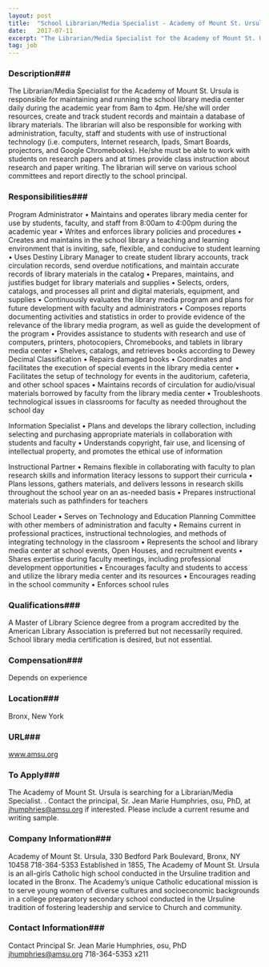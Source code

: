 ```yaml
---
layout: post
title:  "School Librarian/Media Specialist - Academy of Mount St. Ursula"
date:   2017-07-11
excerpt: "The Librarian/Media Specialist for the Academy of Mount St. Ursula is responsible for maintaining and running the school library media center daily during the academic year from 8am to 4pm. He/she will order resources, create and track student records and maintain a database of library materials. The librarian will also..."
tag: job
---
```


### Description###

The Librarian/Media Specialist for the Academy of Mount St. Ursula is responsible for maintaining and running the school library media center daily during the academic year from 8am to 4pm.  He/she will order resources, create and track student records and maintain a database of library materials.   The librarian will also be responsible for working with administration, faculty, staff and students with use of instructional technology  (i.e. computers, Internet research, Ipads, Smart Boards, projectors, and Google Chromebooks).  He/she must be able to work with students on research papers and at times provide class instruction about research and paper writing.  The librarian will serve on various school committees and report directly to the school principal.


### Responsibilities###

Program Administrator
•	Maintains and operates library media center for use by students, faculty, and staff from 8:00am to 4:00pm during the academic year
•	Writes and enforces library policies and procedures
•	Creates and maintains in the school library a teaching and learning environment that is inviting, safe, flexible, and conducive to student learning
•	Uses Destiny Library Manager to create student library accounts, track circulation records, send overdue notifications, and maintain accurate records of library materials in the catalog
•	Prepares, maintains, and justifies budget for library materials and supplies
•	Selects, orders, catalogs, and processes all print and digital materials, equipment, and supplies
•	Continuously evaluates the library media program and plans for future development with faculty and administrators
•	Composes reports documenting activities and statistics in order to provide evidence of the relevance of the library media program, as well as guide the development of the program
•	Provides assistance to students with research and use of computers, printers, photocopiers, Chromebooks, and tablets in library media center
•	Shelves, catalogs, and retrieves books according to Dewey Decimal Classification
•	Repairs damaged books
•	Coordinates and facilitates the execution of special events in the library media center
•	Facilitates the setup of technology for events in the auditorium, cafeteria, and other school spaces
•	Maintains records of circulation for audio/visual materials borrowed by faculty from the library media center
•	Troubleshoots technological issues in classrooms for faculty as needed throughout the school day
 
Information Specialist
•	Plans and develops the library collection, including selecting and purchasing appropriate materials in collaboration with students and faculty
•	Understands copyright, fair use, and licensing of intellectual property, and promotes the ethical use of information
 
Instructional Partner
•	Remains flexible in collaborating with faculty to plan research skills and information literacy lessons to support their curricula
•	Plans lessons, gathers materials, and delivers lessons in research skills throughout the school year on an as-needed basis
•	Prepares instructional materials such as pathfinders for teachers
 
School Leader
•	Serves on Technology and Education Planning Committee with other members of administration and faculty
•	Remains current in professional practices, instructional technologies, and methods of integrating technology in the classroom
•	Represents the school and library media center at school events, Open Houses, and recruitment events
•	Shares expertise during faculty meetings, including professional development opportunities
•	Encourages faculty and students to access and utilize the library media center and its resources
•	Encourages reading in the school community
•	Enforces school rules



### Qualifications###

A Master of Library Science degree from a program accredited by the American Library Association is preferred but not necessarily required. School library media certification is desired, but not essential.


### Compensation###

Depends on experience


### Location###

Bronx, New York 


### URL###

www.amsu.org

### To Apply###

The Academy of Mount St. Ursula is searching for a Librarian/Media Specialist.  .  Contact the principal, Sr. Jean Marie Humphries, osu, PhD, at jhumphries@amsu.org if interested.  Please include a current resume and writing sample.


### Company Information###

Academy of Mount St. Ursula, 330 Bedford Park Boulevard, Bronx, NY 10458  718-364-5353
Established in 1855, The Academy of Mount St. Ursula is an all-girls Catholic high school conducted in the Ursuline tradition and located in the Bronx.  The Academy’s unique Catholic educational mission is to serve young women of diverse cultures and socioeconomic backgrounds in a college preparatory secondary school conducted in the Ursuline tradition of fostering leadership and service to Church and community.
 



### Contact Information###

Contact Principal  Sr. Jean Marie Humphries, osu, PhD  jhumphries@amsu.org  718-364-5353 x211

